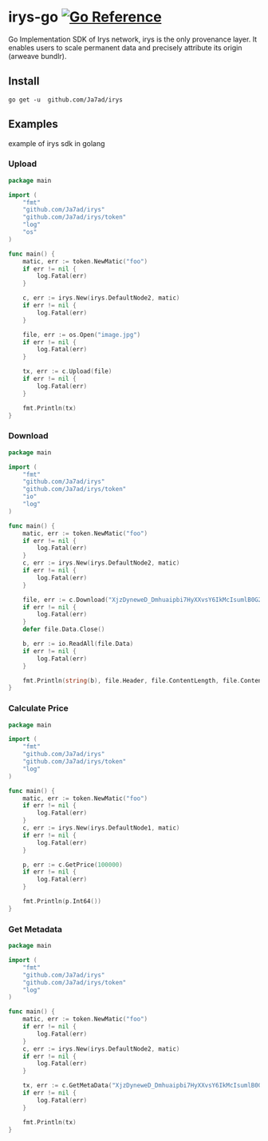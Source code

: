 # irys-go [![Go Reference](https://pkg.go.dev/badge/github.com/Ja7ad/irys.svg)](https://pkg.go.dev/github.com/Ja7ad/irys)
Go Implementation SDK of Irys network, irys is the only provenance layer. It enables users to scale permanent data and precisely attribute its origin (arweave bundlr).

## Install

```shell
go get -u  github.com/Ja7ad/irys
```

## Examples

example of irys sdk in golang 

### Upload

```go
package main

import (
	"fmt"
	"github.com/Ja7ad/irys"
	"github.com/Ja7ad/irys/token"
	"log"
	"os"
)

func main() {
	matic, err := token.NewMatic("foo")
	if err != nil {
		log.Fatal(err)
	}

	c, err := irys.New(irys.DefaultNode2, matic)
	if err != nil {
		log.Fatal(err)
	}

	file, err := os.Open("image.jpg")
	if err != nil {
		log.Fatal(err)
	}

	tx, err := c.Upload(file)
	if err != nil {
		log.Fatal(err)
	}

	fmt.Println(tx)
}
```

### Download

```go
package main

import (
	"fmt"
	"github.com/Ja7ad/irys"
	"github.com/Ja7ad/irys/token"
	"io"
	"log"
)

func main() {
	matic, err := token.NewMatic("foo")
	if err != nil {
		log.Fatal(err)
	}
	c, err := irys.New(irys.DefaultNode2, matic)
	if err != nil {
		log.Fatal(err)
	}

	file, err := c.Download("XjzDyneweD_Dmhuaipbi7HyXXvsY6IkMcIsumlB0G2M")
	if err != nil {
		log.Fatal(err)
	}
	defer file.Data.Close()

	b, err := io.ReadAll(file.Data)
	if err != nil {
		log.Fatal(err)
	}

	fmt.Println(string(b), file.Header, file.ContentLength, file.ContentType)
}
```

### Calculate Price

```go
package main

import (
	"fmt"
	"github.com/Ja7ad/irys"
	"github.com/Ja7ad/irys/token"
	"log"
)

func main() {
	matic, err := token.NewMatic("foo")
	if err != nil {
		log.Fatal(err)
	}
	c, err := irys.New(irys.DefaultNode1, matic)
	if err != nil {
		log.Fatal(err)
	}

	p, err := c.GetPrice(100000)
	if err != nil {
		log.Fatal(err)
	}

	fmt.Println(p.Int64())
}
```

### Get Metadata

```go
package main

import (
	"fmt"
	"github.com/Ja7ad/irys"
	"github.com/Ja7ad/irys/token"
	"log"
)

func main() {
	matic, err := token.NewMatic("foo")
	if err != nil {
		log.Fatal(err)
	}
	c, err := irys.New(irys.DefaultNode2, matic)
	if err != nil {
		log.Fatal(err)
	}

	tx, err := c.GetMetaData("XjzDyneweD_Dmhuaipbi7HyXXvsY6IkMcIsumlB0G2M")
	if err != nil {
		log.Fatal(err)
	}

	fmt.Println(tx)
}
```